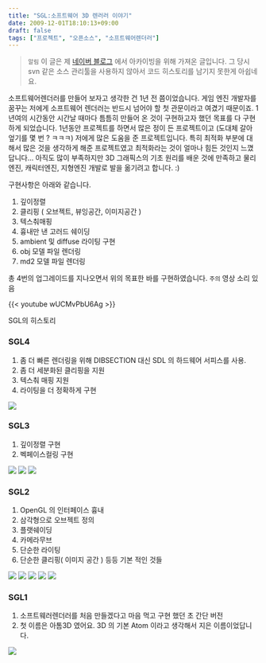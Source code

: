 ```yaml
---
title: "SGL:소프트웨어 3D 렌러러 이야기"
date: 2009-12-01T18:10:13+09:00
draft: false
tags: ["프로젝트", "오픈소스", "소프트웨어렌더러"]
---
```


> `알림` 이 글은 제 [네이버 블로그](http://blog.naver.com/softdna) 에서 아카이빙을 위해 가져온 글입니다. 그 당시 svn 같은 소스 관리툴을 사용하지 않아서 코드 히스토리를 남기지 못한게 아쉽네요.

소프트웨어렌더러를 만들어 보자고 생각한 건 1년 전 쯤이었습니다. 게임 엔진 개발자를 꿈꾸는 저에게 소프트웨어 렌더러는 반드시 넘어야 할 첫 관문이라고 여겼기 때문이죠. 1년여의 시간동안 시간날 때마다 틈틈히 만들어 온 것이 구현하고자 했던 목표를 다 구현하게 되었습니다. 1년동안 프로젝트를 하면서 많은 정이 든 프로젝트이고 (도대체 갈아 엎기를 몇 번 ? ㅋㅋㅋ) 저에게 많은 도움을 준 프로젝트입니다. 특히 최적화 부분에 대해서 많은 것을 생각하게 해준 프로젝트였고 최적화라는 것이 얼마나 힘든 것인지 느꼈답니다... 아직도 많이 부족하지만 3D 그래픽스의 기초 원리를 배운 것에 만족하고 물리엔진, 캐릭터엔진, 지형엔진 개발로 발을 옮기려고 합니다. :)

구현사항은 아래와 같습니다.

 1. 깊이정렬
 2. 클리핑 ( 오브젝트, 뷰잉공간, 이미지공간 )
 3. 텍스춰매핑
 4. 흉내만 낸 고러드 쉐이딩
 5. ambient 및 diffuse 라이팅 구현
 6. obj 모델 파일 렌더링
 7. md2 모델 파일 렌더링
 
총 4번의 업그레이드를 지나오면서 위의 목표한 바를 구현하였습니다. `주의` 영상 소리 있음 

{{< youtube wUCMvPbU6Ag >}}

SGL의 히스토리
 
### SGL4

 1. 좀 더 빠른 렌더링을 위해 DIBSECTION 대신 SDL 의 하드웨어 서피스를 사용.
 2. 좀 더 세분화된 클리핑을 지원
 3. 텍스춰 매핑 지원
 4. 라이팅을 더 정확하게 구현

![](./images/sgl4_01_softdna.png)

### SGL3

 1. 깊이정렬 구현
 2. 벡페이스컬링 구현

![](./images/sgl3_01_softdna.png)
![](./images/sgl3_02_softdna.png)
![](./images/sgl3_03_softdna.png)

### SGL2
 
 1. OpenGL 의 인터페이스 흉내
 2. 삼각형으로 오브젝트 정의
 3. 플랫쉐이딩
 4. 카메라무브
 5. 단순한 라이팅
 6. 단순한 클리핑( 이미지 공간 ) 등등 기본 적인 것들

![](./images/sgl2_01_softdna.png)
![](./images/sgl2_02_softdna.png)
![](./images/sgl2_03_softdna.png)
![](./images/sgl2_04_softdna.png)
![](./images/sgl2_05_softdna.png)
 
### SGL1

 1. 소프트웨러렌더러를 처음 만들겠다고 마음 먹고 구현 했던 초 간단 버전
 2. 첫 이름은 아톰3D 였어요. 3D 의 기본 Atom 이라고 생각해서 지은 이름이었답니다. 

![](./images/sgl1_softdna.png) 


